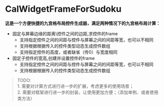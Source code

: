# CalWidgetFrameForSudoku
**这是一个方便快捷的九宫格布局控件生成器，满足两种情况下的九宫格布局计算：**  

* 固定与屏幕边缘的距离\控件之间的边距,求控件的frame
	+ 支持指定控件之间的间距与控件与屏幕之间的间距等宽，也可以不相同
	+ 支持根据根据传入的控件类型动态生成控件数组
	+ 支持指定控件的高度，或者缺省（传0）与宽度相同
* 固定子控件的宽高,创建并设置控件的frame
	+ 支持指定控件之间的间距与控件与屏幕之间的间距等宽，也可以不相同
	+ 支持根据根据传入的控件类型动态生成控件数组

>TODO:   
	1. 需要对计算方式进行进一步的扩展，考虑更多的使用场景；  
	2. 需要对框架进行进一步的封装，让使用更加方便；（添加单例、或者使用类方法）
